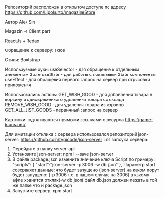 Репозиторий расположен в открытом доступе по адресу https://github.com/Lipokurto/magazineStore

Автор Alex Sin 

Magazin => Client part

ReactJs + Redax

Обращение к серверу: axios

Стили: Bootstrap

Используемые хуки:
useSelector - для обращение к отдельным элементам Store
useState - для работы с локальным State компоненты
useEffect - для обращения первого запрос на сервер при отрисовки приложения

Использовались actions:
GET_WISH_GOOD - для добавления товара в корзину и одновременного удлаления товара со склада
REMOVE_WISH_GOOD - для удаления товара из корзины
GET_ALL_LIST_GOODS - первичный запрос на сервер

Картинки подтягиваются прямыми ссылками с ресурса https://game-icons.net/

Для имитации отклика с сервера использовался репозиторий json-server: https://github.com/typicode/json-server
Lля запсука сервера:
1. Перейдите в папку server-api
2. Установите json-server: npm i --save json-server
3. В файле package.json измените значение ключа Script по примеру:
  "scripts": {
    "start":"json-server -p 3006 -w db.json"
  },
  Параметр start созхраняет данные: 
    что будет запущено (json-server)
    на каком порут будет запущено: (-p 3006 т.е. в нашем случае на 3006)
    в какому афле хранится отклик(-w db.json)
    файл db.json должен лежать в той же папке что и package.json
4. Запустите сервер: npm start
